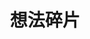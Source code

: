 ---
title: "想法碎片"
image: "B8BF8D88-F603-4CD0-B19E-CA50325B7745.png"
style:
    background: "#0177b8"
    color: "#fff"
---